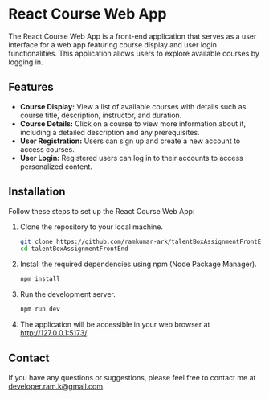 # React Course Web App

The React Course Web App is a front-end application that serves as a user interface for a web app featuring course display and user login functionalities. This application allows users to explore available courses by logging in.

## Features

- **Course Display:** View a list of available courses with details such as course title, description, instructor, and duration.
- **Course Details:** Click on a course to view more information about it, including a detailed description and any prerequisites.
- **User Registration:** Users can sign up and create a new account to access courses.
- **User Login:** Registered users can log in to their accounts to access personalized content.

## Installation

Follow these steps to set up the React Course Web App:

1. Clone the repository to your local machine.
   ```bash
   git clone https://github.com/ramkumar-ark/talentBoxAssignmentFrontEnd.git
   cd talentBoxAssignmentFrontEnd
   ```
2. Install the required dependencies using npm (Node Package Manager).
   ```bash
   npm install
   ```
3. Run the development server.
   ```bash
   npm run dev
   ```
4. The application will be accessible in your web browser at http://127.0.0.1:5173/.

## Contact

If you have any questions or suggestions, please feel free to contact me at developer.ram.k@gmail.com.

